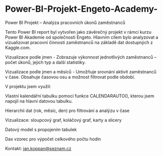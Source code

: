 # Power-BI-Projekt-Engeto-Academy-
Power BI Projekt – Analýza pracovních úkonů zaměstnanců

Tento Power BI report byl vytvořen jako závěrečný projekt v rámci kurzu Power BI Akademie od společnosti Engeto. Hlavním cílem bylo analyzovat a vizualizovat pracovní činnosti zaměstnanců na základě dat dostupných z Kaggle.com. 

Vizualizace podle jmen - Zobrazuje výkonnost jednotlivých zaměstnanců – počet úkonů, jejich typ a další statistiky.

Vizualizace podle jmen a měsíců - Umožňuje srovnání aktivit zaměstnanců v čase. Obsahuje časovou osu a možnost filtrovat podle období.

V projektu jsem využil: 

Vlastní kalendářní tabulku pomocí funkce CALENDARAUTO(), kterou jsem napojil na hlavní datovou tabulku.

Hierarchii dat (rok, měsíc, den) pro filtrování a analýzu v čase

Vizualizace: sloupcový graf, koláčový graf, karty a slicery

Datový model s propojením tabulek 

Dax vzorec pro výpočet celkového počtu hodin

Kontakt: jan.koppan@seznam.cz
